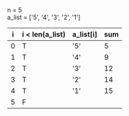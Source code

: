 n = 5  
a_list = ['5', '4', '3', '2', '1']

| i   | i < len(a_list) | a_list[i] | sum |
| --- | --------------- | --------- | --- |
| 0   | T               | '5'       | 5   |
| 1   | T               | '4'       | 9   |
| 2   | T               | '3'       | 12  |
| 3   | T               | '2'       | 14  |
| 4   | T               | '1'       | 15  |
| 5   | F               |           |     |